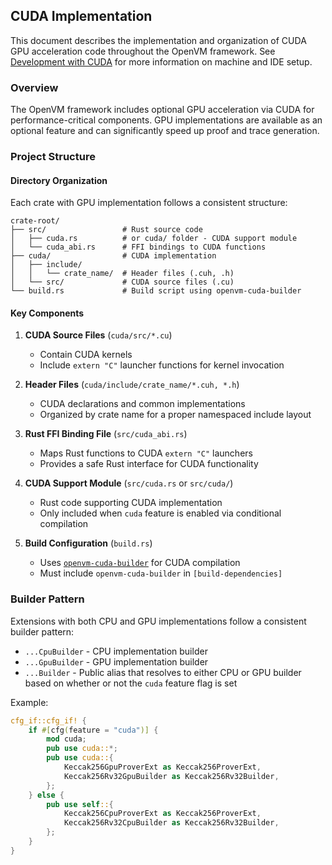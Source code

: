 ## CUDA Implementation

This document describes the implementation and organization of CUDA GPU acceleration code throughout the OpenVM framework.
See [Development with CUDA](../contributor-setup.md#development-with-cuda) for more information on machine and IDE setup.

### Overview

The OpenVM framework includes optional GPU acceleration via CUDA for performance-critical components. GPU implementations are available as an optional feature and can significantly speed up proof and trace generation.

### Project Structure

#### Directory Organization

Each crate with GPU implementation follows a consistent structure:

```
crate-root/
├── src/                 # Rust source code
│   ├── cuda.rs          # or cuda/ folder - CUDA support module
│   └── cuda_abi.rs      # FFI bindings to CUDA functions
├── cuda/                # CUDA implementation
│   ├── include/   
│   │   └── crate_name/  # Header files (.cuh, .h)
│   └── src/             # CUDA source files (.cu)
└── build.rs             # Build script using openvm-cuda-builder
```

#### Key Components

1. **CUDA Source Files** (`cuda/src/*.cu`)
   - Contain CUDA kernels
   - Include `extern "C"` launcher functions for kernel invocation

2. **Header Files** (`cuda/include/crate_name/*.cuh, *.h`)
   - CUDA declarations and common implementations
   - Organized by crate name for a proper namespaced include layout

3. **Rust FFI Binding File** (`src/cuda_abi.rs`)
   - Maps Rust functions to CUDA `extern "C"` launchers
   - Provides a safe Rust interface for CUDA functionality

4. **CUDA Support Module** (`src/cuda.rs` or `src/cuda/`)
   - Rust code supporting CUDA implementation
   - Only included when `cuda` feature is enabled via conditional compilation

5. **Build Configuration** (`build.rs`)
   - Uses [`openvm-cuda-builder`](https://github.com/openvm-org/stark-backend/tree/main/crates/cuda-builder) for CUDA compilation
   - Must include `openvm-cuda-builder` in `[build-dependencies]`

### Builder Pattern

Extensions with both CPU and GPU implementations follow a consistent builder pattern:

- `...CpuBuilder` - CPU implementation builder
- `...GpuBuilder` - GPU implementation builder  
- `...Builder` - Public alias that resolves to either CPU or GPU builder based on whether or not the `cuda` feature flag is set

Example:
```rust
cfg_if::cfg_if! {
    if #[cfg(feature = "cuda")] {
        mod cuda;
        pub use cuda::*;
        pub use cuda::{
            Keccak256GpuProverExt as Keccak256ProverExt,
            Keccak256Rv32GpuBuilder as Keccak256Rv32Builder,
        };
    } else {
        pub use self::{
            Keccak256CpuProverExt as Keccak256ProverExt,
            Keccak256Rv32CpuBuilder as Keccak256Rv32Builder,
        };
    }
}
```
